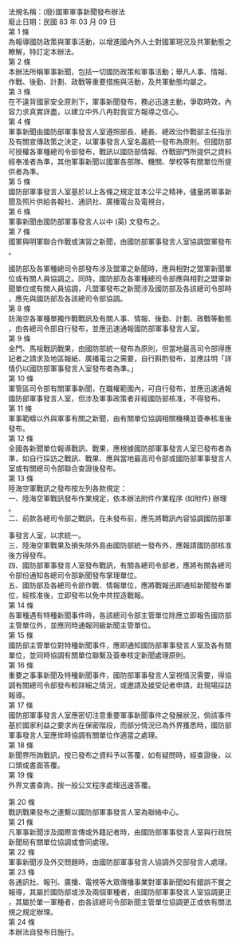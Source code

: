 法規名稱：(廢)國軍軍事新聞發布辦法  
廢止日期：民國 83 年 03 月 09 日  
第 1 條  
為報導國防政策與軍事活動，以增進國內外人士對國軍現況及共軍動態之  
瞭解，特訂定本辦法。  
第 2 條  
本辦法所稱軍事新聞，包括一切國防政策和軍事活動；舉凡人事、情報、  
作戰、後勤、計劃、政戰等重要措施與活動，及共軍動態均屬之。  
第 3 條  
在不違背國家安全原則下，軍事新聞發布，務必迅速主動，爭取時效，內  
容力求真實詳盡，以建立中外八冉對我官方報導之信心。  
第 4 條  
軍事新聞由國防部軍事發言人室遵照部長、總長、總政治作戰部主任指示  
及有關宣傳政策之決定，以軍事發言人室名義統一發布為原則。但國防部  
可授權各軍種總司令部發布，戰訊以國防部情報、作戰部門所提供之資料  
經奉准者為準，其他軍事新聞以國軍各部隊、機關、學校等有關單位所提  
供者為準。  
第 5 條  
國防部軍事發言人室基於以上各條之規定並本公平之精神，儘量將軍事新  
聞及照片供給各報社、通訊社、廣播電台及電視台。  
第 6 條  
軍事新聞由國防部軍事發言人以中 (英) 文發布之。  
第 7 條  
國軍與明軍聯合作戰或演習之新聞，由國防部軍事發言人室協調盟軍發布  
。  


國防部及各軍種總司令部發布涉及盟軍之新聞時，應與相對之盟軍新聞單  
位或有關人員協調之。同時，國防部及各軍種總司令部應與相對之盟軍新  
聞單位或有關人員協調，凡盟軍發布之新聞涉及國防部及各該總司令部時  
，應先與國防部及各該總司令部協調。  
第 8 條  
防海空各軍種單獨作戰戰訊及有關人事、情報、後勤、計劃、政戰等動態  
，由各總司令部自行發布，並應迅速通報國防部軍事發言人室。  
第 9 條  
金門、馬祖戰訊戰果，由國防部統一發布為原則，但當地最高司令部得應  
記者之請求及地區報紙、廣播電台之需要，自行斟酌發布，並應註明「詳  
情仍以國防部軍事發言人室發布者為準。」  
第 10 條  
軍管區司令部有關軍事新聞，在職權範圍內，可自行發布，並應迅速通報  
國防部軍事發言人室，但涉及軍事政策者非經國防部核准，不得發布。  
第 11 條  
軍事範疇以外與軍事有關之新聞，由有關單位協調相關機構並簽奉核准後  
發布。  
第 12 條  
全國各新聞單位報導戰訊、戰果，應根據國防部軍事發言人室已發布者為  
準，如自行採訪之戰訊、戰果、應與當地最高司令部或國防部軍事發言人  
室或有關總司令部聯合查證後發布。  
第 13 條  
陸海空軍戰訊之發布按左列各款規定：  
一、陸海空軍戰訊發布作業規定，依本辦法附件作業程序 (如附件) 辦理  
。  
二、前款各總司令部之戰訊，在未發布前，應先將戰訊內容協調國防部軍  


事發言人室，以求統一。  
三、陸海空軍戰果及損失除外島由國防部統一發布外，應報請國防部核准  
後方得發布。  
四、國防部軍事發言人室發布戰訊，有關各總司令部者，應將有關各總司  
令部份通知各總司令部新聞發布掌理單位。  
五、國防部及各總司令部作戰、情報單位，應將戰報迅即通知新聞發布單  
位，經核准後，立即發布以免中共捏造戰報。  
第 14 條  
各軍種遇有特種新聞事件時，各該總司令部主管單位除應立即報告國防部  
主管單位外，並應同時通報同級新聞主管單位。  
第 15 條  
國防部主管單位對特種新聞事件，應即通知國防部軍事發言人室及各有關  
單位，並同時協調有關單位聯繫及簽奉核定新聞處理原則。  
第 16 條  
重要之事事新聞及特種新聞事件，國防部軍事發言人室視情況需要，得協  
調有關總司令部發布較詳細之情況，或邀請及接受記者申請，赴現場採訪  
報導。  
第 17 條  
國防部軍事發言人室應密切注意重要軍事新聞事件之發展狀況，倘該事件  
基於國家利益之要求尚在保密階段，而部分情況已為外界獲悉時，國防部  
軍事發言人室應侔時協調有關單位作適當之處理。  
第 18 條  
新聞界所詢戰訊，按已發布之資料予以答覆，如有疑問時，經查證後，以  
口頭或書面答覆。  
第 19 條  
外界文書查詢，按一般公文程序處理迅速答覆。  


第 20 條  
戰訊戰果發布之連繫以國防部軍事發言人室為聯絡中心。  
第 21 條  
凡軍事新聞涉及國際宣傳或外籍記者時，由國防部軍事發言人室與行政院  
新聞局有關單位協調或會同處理。  
第 22 條  
軍事新聞涉及外交問題時，由國防部軍事發言人協調外交部發言人處理。  
第 23 條  
各通訊社、報刊、廣播、電視等大眾傳播事業對軍事新聞如有錯誤不實之  
報導，其屬於國防部或涉及兩個軍種者，由國防部軍事發言人室協調更正  
，其屬於單一軍種者，由各該總司令部新聞主管單位協調更正或依有關法  
規之規定辦理。  
第 24 條  
本辦法自發布日施行。  


